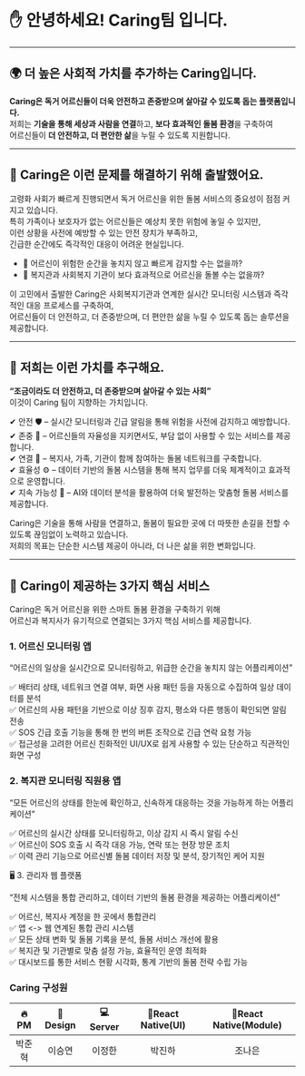 # ✋ 안녕하세요! **Caring**팀 입니다.

---

## 🌍 더 높은 **사회적 가치를** 추가하는 Caring입니다.

**Caring은 독거 어르신들이 더욱 안전하고 존중받으며 살아갈 수 있도록 돕는 플랫폼입니다.**  
저희는 **기술을 통해 세상과 사람을 연결**하고, **보다 효과적인 돌봄 환경**을 구축하여  
어르신들이 **더 안전하고, 더 편안한 삶**을 누릴 수 있도록 지원합니다.

---

## 🚀 Caring은 이런 문제를 해결하기 위해 출발했어요.

고령화 사회가 빠르게 진행되면서 독거 어르신을 위한 돌봄 서비스의 중요성이 점점 커지고 있습니다.<br/>
특히 가족이나 보호자가 없는 어르신들은 예상치 못한 위험에 놓일 수 있지만,<br/>
이런 상황을 사전에 예방할 수 있는 안전 장치가 부족하고,<br/>
긴급한 순간에도 즉각적인 대응이 어려운 현실입니다.

- 🔹 어르신이 위험한 순간을 놓치지 않고 빠르게 감지할 수는 없을까?
- 🔹 복지관과 사회복지 기관이 보다 효과적으로 어르신을 돌볼 수는 없을까?

이 고민에서 출발한 Caring은 사회복지기관과 연계한 실시간 모니터링 시스템과 즉각적인 대응 프로세스를 구축하여,<br/>
어르신들이 더 안전하고, 더 존중받으며, 더 편안한 삶을 누릴 수 있도록 돕는 솔루션을 제공합니다.

---

## 💙 저희는 이런 가치를 추구해요.

**“조금이라도 더 안전하고, 더 존중받으며 살아갈 수 있는 사회”**<br/>
이것이 Caring 팀이 지향하는 가치입니다.<br/>

✔ 안전 🛡️ – 실시간 모니터링과 긴급 알림을 통해 위험을 사전에 감지하고 예방합니다.<br/>
✔ 존중 🤝 – 어르신들의 자율성을 지키면서도, 부담 없이 사용할 수 있는 서비스를 제공합니다.<br/>
✔ 연결 🔗 – 복지사, 가족, 기관이 함께 참여하는 돌봄 네트워크를 구축합니다.<br/>
✔ 효율성 ⚙️ – 데이터 기반의 돌봄 시스템을 통해 복지 업무를 더욱 체계적이고 효과적으로 운영합니다.<br/>
✔ 지속 가능성 🌱 – AI와 데이터 분석을 활용하여 더욱 발전하는 맞춤형 돌봄 서비스를 제공합니다.<br/>

Caring은 기술을 통해 사람을 연결하고, 돌봄이 필요한 곳에 더 따뜻한 손길을 전할 수 있도록 끊임없이 노력하고 있습니다. </br>
저희의 목표는 단순한 시스템 제공이 아니라, 더 나은 삶을 위한 변화입니다.

---

## 🚀 Caring이 제공하는 3가지 핵심 서비스
Caring은 독거 어르신을 위한 스마트 돌봄 환경을 구축하기 위해 </br>
어르신과 복지사가 유기적으로 연결되는 3가지 핵심 서비스를 제공합니다.

### 1. 어르신 모니터링 앱

“어르신의 일상을 실시간으로 모니터링하고, 위급한 순간을 놓치지 않는 어플리케이션”

✅ 배터리 상태, 네트워크 연결 여부, 화면 사용 패턴 등을 자동으로 수집하여 일상 데이터를 분석</br>
✅ 어르신의 사용 패턴을 기반으로 이상 징후 감지, 평소와 다른 행동이 확인되면 알림 전송</br>
✅ SOS 긴급 호출 기능을 통해 한 번의 버튼 조작으로 긴급 연락 요청 가능</br>
✅ 접근성을 고려한 어르신 친화적인 UI/UX로 쉽게 사용할 수 있는 단순하고 직관적인 화면 구성</br>

### 2. 복지관 모니터링 직원용 앱

“모든 어르신의 상태를 한눈에 확인하고, 신속하게 대응하는 것을 가능하게 하는 어플리케이션”

✅ 어르신의 실시간 상태를 모니터링하고, 이상 감지 시 즉시 알림 수신</br>
✅ 어르신이 SOS 호출 시 즉각 대응 가능, 연락 또는 현장 방문 조치</br>
✅ 이력 관리 기능으로 어르신별 돌봄 데이터 저장 및 분석, 장기적인 케어 지원</br>

🖥️ 3. 관리자 웹 플랫폼

“전체 시스템을 통합 관리하고, 데이터 기반의 돌봄 환경을 제공하는 어플리케이션”

✅ 어르신, 복지사 계정을 한 곳에서 통합관리</br>
✅ 앱 <-> 웹 연계된 통합 관리 시스템</br>
✅ 모든 상태 변화 및 돌봄 기록을 분석, 돌봄 서비스 개선에 활용</br>
✅ 복지관 및 기관별로 맞춤 설정 가능, 효율적인 운영 최적화</br>
✅ 대시보드를 통한 서비스 현황 시각화, 통계 기반의 돌봄 전략 수립 가능</br>

### Caring 구성원
|  🔥PM  | 🎨Design |  💻 Server  | 📱React Native(UI) | 📱React Native(Module) |
|:-----:|:--------:|:-----------:|:-------------:|:--------------:|
| 박준혁 |  이승연  |   이정한    |    박진하     |     조나은     |
